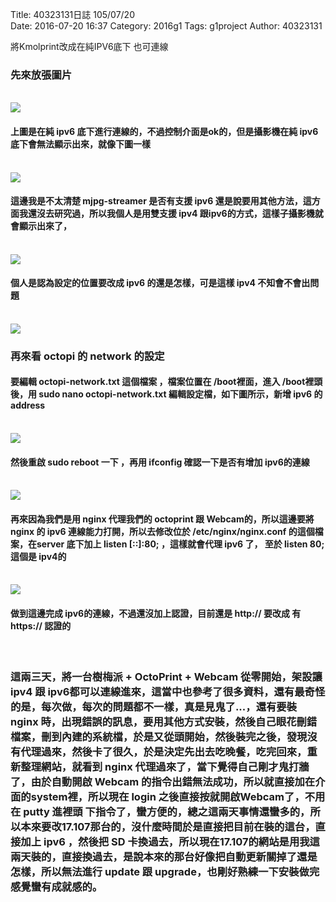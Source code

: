 Title: 40323131日誌 105/07/20  
Date: 2016-07-20 16:37
Category: 2016g1
Tags: g1project
Author: 40323131



將Kmolprint改成在純IPV6底下 也可連線
<!-- PELICAN_END_SUMMARY -->

<h3>先來放張圖片</h3>
</br>
<img src="http://i.imgur.com/LlP6tBJ.png">
</br>
<h4>上圖是在純 ipv6 底下進行連線的，不過控制介面是ok的，但是攝影機在純 ipv6 底下會無法顯示出來，就像下圖一樣</h4>
</br>
<img src="http://i.imgur.com/hOS3jSH.png">
</br>
<h4>這邊我是不太清楚 mjpg-streamer 是否有支援 ipv6 還是說要用其他方法，這方面我還沒去研究過，所以我個人是用雙支援 ipv4 跟ipv6的方式，這樣子攝影機就會顯示出來了，</h4>
</br>
<img src="http://i.imgur.com/ZwAPxwY.png">
</br>
<h4>個人是認為設定的位置要改成 ipv6 的還是怎樣，可是這樣 ipv4 不知會不會出問題</h4>
</br>
<img src="http://i.imgur.com/81iQzha.png">
</br>
<h3>再來看 octopi 的 network 的設定</h3>
<h4>要編輯 octopi-network.txt 這個檔案 ，檔案位置在 /boot裡面，進入 /boot裡頭後，用 sudo nano octopi-network.txt 編輯設定檔，如下圖所示，新增 ipv6 的 address </h4>
</br>
<img src="http://i.imgur.com/OlQ2vUJ.png">
</br>
<h4>然後重啟 sudo reboot 一下 ，再用 ifconfig 確認一下是否有增加 ipv6的連線</h4>
</br>
<img src="http://i.imgur.com/Gk09I7A.png">
</br>
<h4>再來因為我們是用 nginx 代理我們的 octoprint 跟 Webcam的，所以這邊要將 nginx 的 ipv6 連線能力打開，所以去修改位於 /etc/nginx/nginx.conf 的這個檔案，在server 底下加上 listen [::]:80;  ，這樣就會代理 ipv6 了， 至於 listen 80; 這個是 ipv4的</h4>
</br>
<img src="http://i.imgur.com/vQTwal4.png">
</br>
<h4>做到這邊完成 ipv6的連線，不過還沒加上認證，目前還是 http://  要改成 有https:// 認證的</h4>
</br>
<h3>這兩三天，將一台樹梅派 + OctoPrint + Webcam 從零開始，架設讓 ipv4 跟 ipv6都可以連線進來，這當中也參考了很多資料，還有最奇怪的是，每次做，每次的問題都不一樣，真是見鬼了...，還有要裝 nginx 時，出現錯誤的訊息，要用其他方式安裝，然後自己眼花刪錯檔案，刪到內建的系統檔，於是又從頭開始，然後裝完之後，發現沒有代理過來，然後卡了很久，於是決定先出去吃晚餐，吃完回來，重新整理網站，就看到 nginx 代理過來了，當下覺得自己剛才鬼打牆了，由於自動開啟 Webcam 的指令出錯無法成功，所以就直接加在介面的system裡，所以現在 login 之後直接按就開啟Webcam了，不用在 putty 進裡頭 下指令了，蠻方便的，總之這兩天事情還蠻多的，所以本來要改17.107那台的，沒什麼時間於是直接把目前在裝的這台，直接加上 ipv6 ，然後把 SD 卡換過去，所以現在17.107的網站是用我這兩天裝的，直接換過去，是說本來的那台好像把自動更新關掉了還是怎樣，所以無法進行 update 跟 upgrade，也剛好熟練一下安裝做完感覺蠻有成就感的。</h3>





